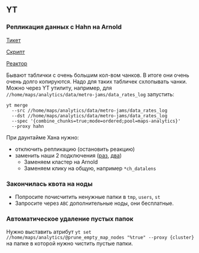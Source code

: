 ## YT


### Репликация данных с Hahn на Arnold

[Тикет](https://st.yandex-team.ru/GEOANALYTICS-1810)

[Скрипт](https://a.yandex-team.ru/arc_vcs/maps/analytics/tools/yt/replicator)

[Реактор](https://reactor.yandex-team.ru/browse/resolve?path=%2Fmaps%2Fanalytics%2Ftools%2Fyt%2Freplicate%2Fdaily)

Бывают таблички с очень большим кол-вом чанков. В итоге они очень очень долго копируются. Надо для таких табличек схлопывать чанки.
Можно через YT утилиту, например, для `//home/maps/analytics/data/metro-jams/data_rates_log` запустить:
```
yt merge 
  --src //home/maps/analytics/data/metro-jams/data_rates_log
  --dst //home/maps/analytics/data/metro-jams/data_rates_log 
  --spec '{combine_chunks=true;mode=ordered;pool=maps-analytics}' 
  --proxy hahn
```

При даунтайме Хана нужно: 
- отключить репликацию (остановить реакцию)
- заменить наши 2 подключения ([раз](https://github.com/RD1878/frontend-testing-react-project-lvl1/runs/5623908346?check_suite_focus=true), [два](https://datalens.yandex-team.ru/connections/ym4xf2m7ma4yr-maps-analytics-chyt-no-cache))
    - Заменяем кластер на Arnold
    - Заменяем клику на общую, например `*ch_datalens`


### Закончилась квота на ноды 
- Попросите почисчитить ненужные папки в `tmp`, `users`, `st`
- Запросите через `ABC` дополнительные ноды, они бесплатные.

### Автоматическое удаление пустых папок

Нужно выставить атрибут `yt set //home/maps/analytics/@prune_empty_map_nodes "%true" --proxy {cluster}` на папке в которой нужно чистить пустые папки. 
